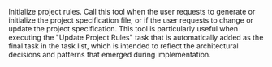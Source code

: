 Initialize project rules. Call this tool when the user requests to generate or initialize the project specification file, or if the user requests to change or update the project specification. This tool is particularly useful when executing the "Update Project Rules" task that is automatically added as the final task in the task list, which is intended to reflect the architectural decisions and patterns that emerged during implementation.
